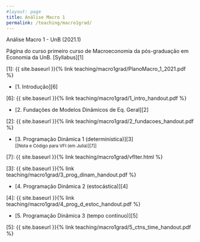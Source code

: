 ```yaml
---
#layout: page
title: Análise Macro 1
permalink: /teaching/macro1grad/
---
```


Análise Macro 1 - UnB (2021.1)

Página do curso primeiro curso de Macroeconomia da pós-graduação em Economia da UnB. [Syllabus][1]

[1]: {{ site.baseurl }}{% link teaching/macro1grad/PlanoMacro_1_2021.pdf %}

* [1. Introdução][6]

[6]: {{ site.baseurl }}{% link teaching/macro1grad/1_intro_handout.pdf %}

* [2. Fundações de Modelos Dinâmicos de Eq. Geral][2]

[2]: {{ site.baseurl }}{% link teaching/macro1grad/2_fundacoes_handout.pdf %}

* [3. Programação Dinâmica 1 (determinística)][3]<br/> 
<small>[[Nota e Código para VFI (em Julia)][7]] </small>

[7]: {{ site.baseurl }}{% link teaching/macro1grad/vfIter.html %}

[3]: {{ site.baseurl }}{% link teaching/macro1grad/3_prog_dinam_handout.pdf %}

* [4. Programação Dinâmica 2 (estocástica)][4]

[4]: {{ site.baseurl }}{% link teaching/macro1grad/4_prog_d_estoc_handout.pdf %}

* [5. Programação Dinâmica 3 (tempo contínuo)][5]

[5]: {{ site.baseurl }}{% link teaching/macro1grad/5_ctns_time_handout.pdf %}

